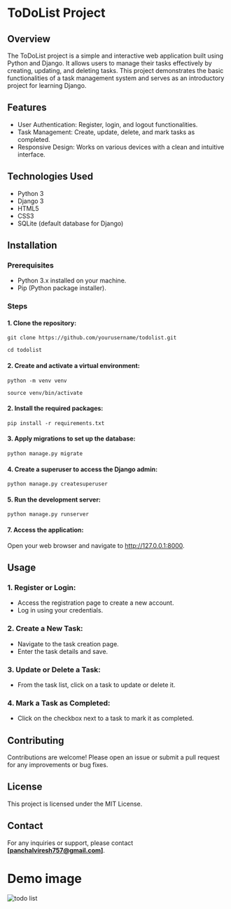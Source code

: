 # ToDoList Project

## Overview

The ToDoList project is a simple and interactive web application built using Python and Django. It allows users to manage their tasks effectively by creating, updating, and deleting tasks. This project demonstrates the basic functionalities of a task management system and serves as an introductory project for learning Django.

## Features

- User Authentication: Register, login, and logout functionalities.
- Task Management: Create, update, delete, and mark tasks as completed.
- Responsive Design: Works on various devices with a clean and intuitive interface.

## Technologies Used

- Python 3
- Django 3
- HTML5
- CSS3
- SQLite (default database for Django)

## Installation

### Prerequisites

- Python 3.x installed on your machine.
- Pip (Python package installer).

### Steps

#### 1. Clone the repository:

`git clone https://github.com/yourusername/todolist.git`

`cd todolist`

#### 2. Create and activate a virtual environment:

`python -m venv venv`

`source venv/bin/activate`

#### 2. Install the required packages:

`pip install -r requirements.txt`

#### 3. Apply migrations to set up the database:

`python manage.py migrate`

#### 4. Create a superuser to access the Django admin:

`python manage.py createsuperuser`

#### 5. Run the development server:

`python manage.py runserver`

#### 7. Access the application:

Open your web browser and navigate to http://127.0.0.1:8000.

## Usage

### 1. Register or Login:

- Access the registration page to create a new account.
- Log in using your credentials.

### 2. Create a New Task:

- Navigate to the task creation page.
- Enter the task details and save.

### 3. Update or Delete a Task:

- From the task list, click on a task to update or delete it.

### 4. Mark a Task as Completed:

- Click on the checkbox next to a task to mark it as completed.

## Contributing

Contributions are welcome! Please open an issue or submit a pull request for any improvements or bug fixes.

## License

This project is licensed under the MIT License.

## Contact

For any inquiries or support, please contact **[panchalviresh757@gmail.com]**.

# Demo image

![todo list](https://github.com/user-attachments/assets/1c9c2eba-97b6-4a4a-bb87-c70581b7a302)
